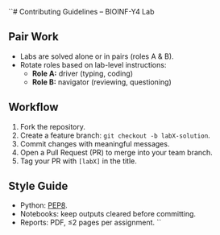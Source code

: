 ``# Contributing Guidelines – BIOINF-Y4 Lab

## Pair Work
- Labs are solved alone or in pairs (roles A & B).
- Rotate roles based on lab-level instructions:  
  - **Role A:** driver (typing, coding)  
  - **Role B:** navigator (reviewing, questioning)  

## Workflow
1. Fork the repository.
2. Create a feature branch: `git checkout -b labX-solution`.
3. Commit changes with meaningful messages.
4. Open a Pull Request (PR) to merge into your team branch.
5. Tag your PR with `[labX]` in the title.

## Style Guide
- Python: [PEP8](https://peps.python.org/pep-0008/).
- Notebooks: keep outputs cleared before committing.
- Reports: PDF, ≤2 pages per assignment.
``
